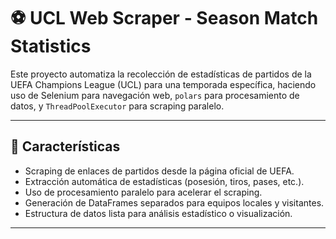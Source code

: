 # ⚽ UCL Web Scraper - Season Match Statistics

Este proyecto automatiza la recolección de estadísticas de partidos de la UEFA Champions League (UCL) para una temporada específica, haciendo uso de Selenium para navegación web, `polars` para procesamiento de datos, y `ThreadPoolExecutor` para scraping paralelo.

---

## 📌 Características

- Scraping de enlaces de partidos desde la página oficial de UEFA.
- Extracción automática de estadísticas (posesión, tiros, pases, etc.).
- Uso de procesamiento paralelo para acelerar el scraping.
- Generación de DataFrames separados para equipos locales y visitantes.
- Estructura de datos lista para análisis estadístico o visualización.

---
